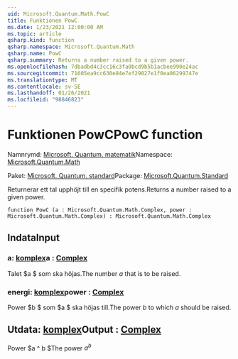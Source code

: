 ```yaml
---
uid: Microsoft.Quantum.Math.PowC
title: Funktionen PowC
ms.date: 1/23/2021 12:00:00 AM
ms.topic: article
qsharp.kind: function
qsharp.namespace: Microsoft.Quantum.Math
qsharp.name: PowC
qsharp.summary: Returns a number raised to a given power.
ms.openlocfilehash: 7dbadbd4c3cc16c3fa0bcd9b5b1acbee990e24ac
ms.sourcegitcommit: 71605ea9cc630e84e7ef29027e1f0ea06299747e
ms.translationtype: MT
ms.contentlocale: sv-SE
ms.lasthandoff: 01/26/2021
ms.locfileid: "98846823"
---
```

# <a name="powc-function"></a><span data-ttu-id="61273-102">Funktionen PowC</span><span class="sxs-lookup"><span data-stu-id="61273-102">PowC function</span></span>

<span data-ttu-id="61273-103">Namnrymd: [Microsoft. Quantum. matematik](xref:Microsoft.Quantum.Math)</span><span class="sxs-lookup"><span data-stu-id="61273-103">Namespace: [Microsoft.Quantum.Math](xref:Microsoft.Quantum.Math)</span></span>

<span data-ttu-id="61273-104">Paket: [Microsoft. Quantum. standard](https://nuget.org/packages/Microsoft.Quantum.Standard)</span><span class="sxs-lookup"><span data-stu-id="61273-104">Package: [Microsoft.Quantum.Standard](https://nuget.org/packages/Microsoft.Quantum.Standard)</span></span>


<span data-ttu-id="61273-105">Returnerar ett tal upphöjt till en specifik potens.</span><span class="sxs-lookup"><span data-stu-id="61273-105">Returns a number raised to a given power.</span></span>

```qsharp
function PowC (a : Microsoft.Quantum.Math.Complex, power : Microsoft.Quantum.Math.Complex) : Microsoft.Quantum.Math.Complex
```


## <a name="input"></a><span data-ttu-id="61273-106">Indata</span><span class="sxs-lookup"><span data-stu-id="61273-106">Input</span></span>

### <a name="a--complex"></a><span data-ttu-id="61273-107">a: [komplex](xref:Microsoft.Quantum.Math.Complex)</span><span class="sxs-lookup"><span data-stu-id="61273-107">a : [Complex](xref:Microsoft.Quantum.Math.Complex)</span></span>

<span data-ttu-id="61273-108">Talet $a $ som ska höjas.</span><span class="sxs-lookup"><span data-stu-id="61273-108">The number $a$ that is to be raised.</span></span>


### <a name="power--complex"></a><span data-ttu-id="61273-109">energi: [komplex](xref:Microsoft.Quantum.Math.Complex)</span><span class="sxs-lookup"><span data-stu-id="61273-109">power : [Complex](xref:Microsoft.Quantum.Math.Complex)</span></span>

<span data-ttu-id="61273-110">Power $b $ som $a $ ska höjas till.</span><span class="sxs-lookup"><span data-stu-id="61273-110">The power $b$ to which $a$ should be raised.</span></span>



## <a name="output--complex"></a><span data-ttu-id="61273-111">Utdata: [komplex](xref:Microsoft.Quantum.Math.Complex)</span><span class="sxs-lookup"><span data-stu-id="61273-111">Output : [Complex](xref:Microsoft.Quantum.Math.Complex)</span></span>

<span data-ttu-id="61273-112">Power $a ^ b $</span><span class="sxs-lookup"><span data-stu-id="61273-112">The power $a^b$</span></span>
